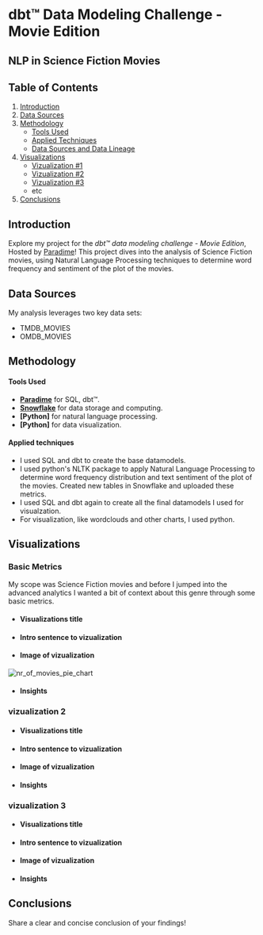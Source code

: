 # dbt™ Data Modeling Challenge - Movie Edition
## NLP in Science Fiction Movies

## Table of Contents
1. [Introduction](#introduction)
2. [Data Sources](#data-sources)
3. [Methodology](#methodology)
   - [Tools Used](#tools-used)
   - [Applied Techniques](#applied-techniques)
   - [Data Sources and Data Lineage](#data-sources-and-data-lineage)
4. [Visualizations](#visualizations)
   - [Vizualization #1](vizualization-1)
   - [Vizualization #2](Vizualization-2)
   - [Vizualization #3](Vizualization-3)
   - etc
5. [Conclusions](#conclusions)

## Introduction
Explore my project for the _dbt™ data modeling challenge - Movie Edition_, Hosted by [Paradime](https://www.paradime.io/)! This project dives into the analysis of Science Fiction movies, using Natural Language Processing techniques to determine word frequency and sentiment of the plot of the movies. 

## Data Sources
My analysis leverages two key data sets:
- TMDB_MOVIES
- OMDB_MOVIES

## Methodology
#### Tools Used
- **[Paradime](https://www.paradime.io/)** for SQL, dbt™.
- **[Snowflake](https://www.snowflake.com/)** for data storage and computing.
- **[Python]** for natural language processing.
- **[Python]** for data visualization.

#### Applied techniques
- I used SQL and dbt to create the base datamodels.
- I used python's NLTK package to apply Natural Language Processing to determine word frequency distribution and text sentiment of the plot of the movies. Created new tables in Snowflake and uploaded these metrics.
- I used SQL and dbt again to create all the final datamodels I used for visualzation.
- For visualization, like wordclouds and other charts, I used python.

## Visualizations

### Basic Metrics

My scope was Science Fiction movies and before I jumped into the advanced analytics I wanted a bit of context about this genre through some basic metrics.

- #### Visualizations title
- #### Intro sentence to vizualization
- #### Image of vizualization

![nr_of_movies_pie_chart](https://github.com/moses90/paradime-dbt-movie-challenge/assets/23437333/9cde8aee-53ef-4307-9819-cb4bab554c2b)

- #### Insights

### vizualization 2
- #### Visualizations title
- #### Intro sentence to vizualization
- #### Image of vizualization
- #### Insights

### vizualization 3
- #### Visualizations title
- #### Intro sentence to vizualization
- #### Image of vizualization
- #### Insights

## Conclusions
Share a clear and concise conclusion of your findings!
